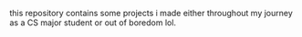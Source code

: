 this repository contains some projects i made either throughout my journey as a CS major student or out of boredom lol.
